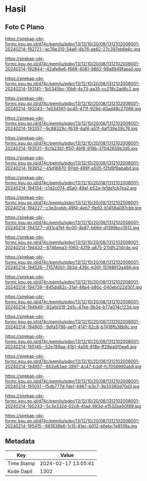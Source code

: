 # Hasil

## Foto C Plano

https://sirekap-obj-formc.kpu.go.id/d74c/pemilu/pdpr/13/12/10/20/08/1312102008001-20240214-192721--ac78e310-54a6-4b76-ae62-27c397eb6e6c.jpg

https://sirekap-obj-formc.kpu.go.id/d74c/pemilu/pdpr/13/12/10/20/08/1312102008001-20240214-192844--42afe8e6-f668-4081-9862-99a8949faea0.jpg

https://sirekap-obj-formc.kpu.go.id/d74c/pemilu/pdpr/13/12/10/20/08/1312102008001-20240214-193141--1b5345bc-10b6-4c73-aa35-cc218c2ad6c2.jpg

https://sirekap-obj-formc.kpu.go.id/d74c/pemilu/pdpr/13/12/10/20/08/1312102008001-20240214-193243--1e034561-bc45-471f-929d-40ad48c27068.jpg

https://sirekap-obj-formc.kpu.go.id/d74c/pemilu/pdpr/13/12/10/20/08/1312102008001-20240214-193357--9c88329c-f639-4af4-a51f-4af139e39c76.jpg

https://sirekap-obj-formc.kpu.go.id/d74c/pemilu/pdpr/13/12/10/20/08/1312102008001-20240214-193531--6cfa23b1-ff50-4bf6-919b-37042656b3d5.jpg

https://sirekap-obj-formc.kpu.go.id/d74c/pemilu/pdpr/13/12/10/20/08/1312102008001-20240214-193952--45d16870-97dd-499f-a505-f2fd9f9ababd.jpg

https://sirekap-obj-formc.kpu.go.id/d74c/pemilu/pdpr/13/12/10/20/08/1312102008001-20240214-194134--c1d2c074-d5a0-49af-b52a-fe1de1cb7ea2.jpg

https://sirekap-obj-formc.kpu.go.id/d74c/pemilu/pdpr/13/12/10/20/08/1312102008001-20240214-194227--c3e3cebb-49f4-4eb7-9e92-b1458a097cbb.jpg

https://sirekap-obj-formc.kpu.go.id/d74c/pemilu/pdpr/13/12/10/20/08/1312102008001-20240214-194327--d31cd7ef-6c00-4b87-b66d-d1399bcc1612.jpg

https://sirekap-obj-formc.kpu.go.id/d74c/pemilu/pdpr/13/12/10/20/08/1312102008001-20240214-194432--8746eea3-f060-4319-a875-211dfc21dcde.jpg

https://sirekap-obj-formc.kpu.go.id/d74c/pemilu/pdpr/13/12/10/20/08/1312102008001-20240214-194526--715740b1-383d-436c-b30f-15198913a486.jpg

https://sirekap-obj-formc.kpu.go.id/d74c/pemilu/pdpr/13/12/10/20/08/1312102008001-20240214-194739--845dd82c-31af-48a4-b80c-040eb022d301.jpg

https://sirekap-obj-formc.kpu.go.id/d74c/pemilu/pdpr/13/12/10/20/08/1312102008001-20240214-194649--82a1d319-2d1c-47ee-9b3e-b77a014c123d.jpg

https://sirekap-obj-formc.kpu.go.id/d74c/pemilu/pdpr/13/12/10/20/08/1312102008001-20240214-194905--9dfa5798-aef1-4141-82c8-b7416fb38b9c.jpg

https://sirekap-obj-formc.kpu.go.id/d74c/pemilu/pdpr/13/12/10/20/08/1312102008001-20240214-195145--52e789aa-41b1-4a56-818e-ff28ea0f0ea6.jpg

https://sirekap-obj-formc.kpu.go.id/d74c/pemilu/pdpr/13/12/10/20/08/1312102008001-20240214-194957--852e63ad-3997-4c47-b3df-fc7056990ab8.jpg

https://sirekap-obj-formc.kpu.go.id/d74c/pemilu/pdpr/13/12/10/20/08/1312102008001-20240214-195051--f5db777d-fde1-4867-b3c7-3b33380d70d3.jpg

https://sirekap-obj-formc.kpu.go.id/d74c/pemilu/pdpr/13/12/10/20/08/1312102008001-20240214-195233--5c3e332d-02c8-41ad-993d-e1532be50f89.jpg

https://sirekap-obj-formc.kpu.go.id/d74c/pemilu/pdpr/13/12/10/20/08/1312102008001-20240214-195415--981839b6-1c15-41ec-b012-e6ebc7e8516a.jpg


## Metadata

| Key        | Value               |
| ---------- | ------------------- |
| Time Stamp | 2024-02-17 13:05:41 |
| Kode Dapil | 1302                |



